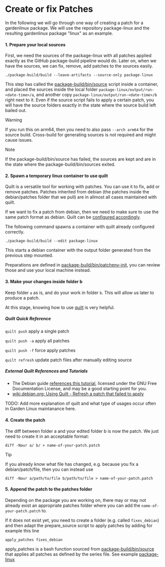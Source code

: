 # Create or fix Patches

In the following we will go through one way of creating a patch for a gardenlinux package. 
We will use the repository package-linux and the resulting gardenlinux package "linux" as an example.

#### 1. Prepare your local sources

First, we need the sources of the package-linux with all patches applied exactly as the GitHub package-build pipeline would do. 
Later on, when we have the sources, we can fix, remove, add patches to the sources easily. 


```
./package-build/build --leave-artifacts --source-only package-linux
```
This step has called the [package-build/bin/source](https://github.com/gardenlinux/package-build/blob/main/bin/source) script inside a container, and placed the sources inside the local folder `package-linux/output/run-<date-time>/a`, and another copy `package-linux/output/run-<date-time>/b` right next to it. Even if the source script fails to apply a certain patch, you will have the source folders exactly in the state where the source build left bailed out. 


> [!Warning]
> If you run this on arm64, then you need to also pass `--arch arm64` for the source build. Cross-build for generating sources is not required and might cause issues.

> [!Note]
> If the package-build/bin/source has failed, the sources are kept and are in the state where the package-build/bin/sources exited. 

#### 2. Spawn a temporary linux container to use quilt 

Quilt is a versatile tool for working with patches. You can use it to fix, add or remove patches. 
Patches inherited from debian (the patches inside the debian/patches folder that we pull) are in allmost all cases maintained with quilt.

If we want to fix a patch from debian, then we need to make sure to use the same patch format as debian. Quilt can be [configured accordingly](https://wiki.debian.org/UsingQuilt#Using_quilt_with_Debian_source_packages). 

The following command spawns a container with quilt already configured correctly.


```
./package-build/build --edit package-linux
```

This starts a debian container with the output folder generated from the previous step mounted. 

Preparations are defined in [package-build/bin/patchenv-init](https://github.com/gardenlinux/package-build/blob/main/bin/patchenv-init),
you can review those and use your local machine instead. 

#### 3. Make your changes inside folder b 

Keep folder `a` as is, and do your work in folder `b`.
This will allow us later to produce a patch.

At this stage, knowing how to use [quilt](https://en.wikipedia.org/wiki/Quilt_(software)) is very helpful.

##### Quilt Quick Reference

`quilt push` apply a single patch

`quilt push -a` apply all patches

`quilt push -f` force apply patches

`quilt refresh` update patch files after manually editing source

##### External Quilt References and Tutorials

- The Debian guide [references this tutorial](http://www.shakthimaan.com/downloads/glv/quilt-tutorial/quilt-doc.pdf), licensed under the GNU Free Documentation License, and may be a good starting point for you.
- [wiki.debian.org: Using Quilt - Refresh a patch that failed to apply](https://wiki.debian.org/UsingQuilt#Refresh_a_patch_that_failed_to_apply)

TODO: Add more explanation of quilt and what type of usages occur often in Garden Linux maintanance here.

#### 4. Create the patch 

The diff between folder a and your edited folder b is now the patch. We just need to create it in an acceptable format:

```
diff -Naur a/ b/ > name-of-your-patch.patch 
```

> [!Tip]
> If you already know what file has changed, e.g. because you fix a debian/patch/file, then you can instead use
> ```
> diff -Naur a/path/to/file b/path/to/file > name-of-your-patch.patch 
> ```

#### 5. Append the patch to the patches folder

Depending on the package you are working on, there may or may not already exist an appropriate patches folder where you can add the `name-of-your-patch.patch` to.

If it does not exist yet, you need to create a folder (e.g. called `fixes_debian`) and then adapt the prepare_source script to apply patches by adding for example this line
```
apply_patches fixes_debian
```

apply_patches is a bash function sourced from [package-build/bin/source](https://github.com/gardenlinux/package-build/blob/main/bin/source) that applies all patches as defined by the series file. 
See example [package-linux](https://github.com/gardenlinux/package-linux/blob/18baefb947b6fb3a4abaa9c58b6a42be3117e6dd/prepare_source#L30C1-L30C27)


